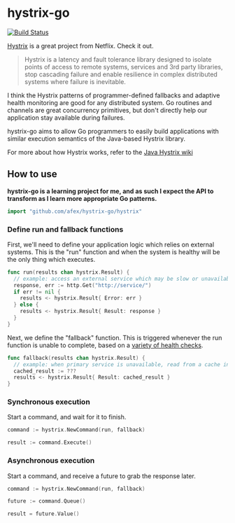 hystrix-go
==========

[![Build Status](https://travis-ci.org/afex/hystrix-go.png?branch=master)](https://travis-ci.org/afex/hystrix-go)

[Hystrix](https://github.com/Netflix/Hystrix) is a great project from Netflix. Check it out.

> Hystrix is a latency and fault tolerance library designed to isolate points of access to remote systems, services and 3rd party libraries, stop cascading failure and enable resilience in complex distributed systems where failure is inevitable.

I think the Hystrix patterns of programmer-defined fallbacks and adaptive health monitoring are good for any distributed system. Go routines and channels are great concurrency primitives, but don't directly help our application stay available during failures.

hystrix-go aims to allow Go programmers to easily build applications with similar execution semantics of the Java-based Hystrix library.

For more about how Hystrix works, refer to the [Java Hystrix wiki](https://github.com/Netflix/Hystrix/wiki)


How to use
----------

__hystrix-go is a learning project for me, and as such I expect the API to transform as I learn more appropriate Go patterns.__

```go
import "github.com/afex/hystrix-go/hystrix"
```

### Define run and fallback functions

First, we'll need to define your application logic which relies on external systems. This is the "run" function and when the system is healthy will be the only thing which executes.

```go
func run(results chan hystrix.Result) {
  // example: access an external service which may be slow or unavailable
  response, err := http.Get("http://service/")
  if err != nil {
    results <- hystrix.Result{ Error: err }
  } else {
    results <- hystrix.Result{ Result: response }
  }
}
```

Next, we define the "fallback" function.  This is triggered whenever the run function is unable to complete, based on a [variety of health checks](https://github.com/Netflix/Hystrix/wiki/How-it-Works).

```go
func fallback(results chan hystrix.Result) {
  // example: when primary service is unavailable, read from a cache instead
  cached_result := ???
  results <- hystrix.Result{ Result: cached_result }
}
```

### Synchronous execution

Start a command, and wait for it to finish.

```go
command := hystrix.NewCommand(run, fallback)

result := command.Execute()
```

### Asynchronous execution

Start a command, and receive a future to grab the response later.

```go
command := hystrix.NewCommand(run, fallback)

future := command.Queue()

result = future.Value()
```